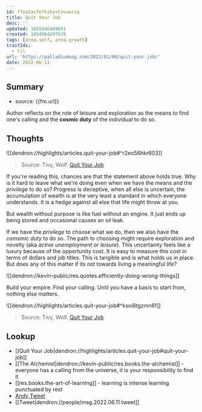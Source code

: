 ```yaml
---
id: f7oa2acfe7kikyvtzuuwriq
title: Quit Your Job
desc: ''
updated: 1655046489661
created: 1654964297639
tags: [area.self, area.growth]
traitIds:
  - til
url: 'https://palladiummag.com/2022/01/06/quit-your-job/'
date: 2022-06-11
---
```


## Summary
- source: {{fm.url}}

Author reflects on the role of leisure and exploration as the means to find one's calling and the **cosmic duty** of the individual to do so. 

## Thoughts

![[dendron://highlights/articles.quit-your-job#^r2eo56hkr603]]
> 
> Source: Tivy, Wolf. [Quit Your Job](https://palladiummag.com/2022/01/06/quit-your-job/)

If you're reading this, chances are that the statement above holds true. Why is it hard to leave what we're doing even when we have the means and the *privilege* to do so?
Progress is deceptive, when all else is uncertain, the accumulation of wealth is at the very least a standard in which everyone understands. It is a hedge against all else that life might throw at you. 

But wealth without purpose is like fuel without an engine. It just ends up being stored and occasional causes an oil leak. 

If we have the *privilege* to choose what we do, then we also have the *comsmic duty* to do so. The path to choosing might require exploration and novelty (aka *active unemployment* or *leisure*). This uncertainty feels like a luxury because of the opportunity cost. It is easy to measure this cost in terms of dollars and job titles. This is tangible and is what holds us in place. But does any of this matter if its not towards living a meaningful life?

![[dendron://kevin-public/res.quotes.efficiently-doing-wrong-things]]

Build your empire. Find your calling. Until you have a basis to start from, nothing else matters. 

![[dendron://highlights/articles.quit-your-job#^ksoi8tgzmn6f]]
> Source: Tivy, Wolf. [Quit Your Job](https://palladiummag.com/2022/01/06/quit-your-job/)

## Lookup
- [[Quit Your Job|dendron://highlights/articles.quit-your-job#quit-your-job]]
- [[The Alchemist|dendron://kevin-public/res.books.the-alchemist]] - everyone has a calling from the universe, it is your responsibility to find it
- [[res.books.the-art-of-learning]] - learning is intense learning punctuated by rest
- [Andy Tweet](https://twitter.com/andy_matuschak/status/1532455848726761473)
- [[Tweet|dendron://people/msg.2022.06.11.tweet]]
<!-- [[people.figure.wolf-tivy]] -->